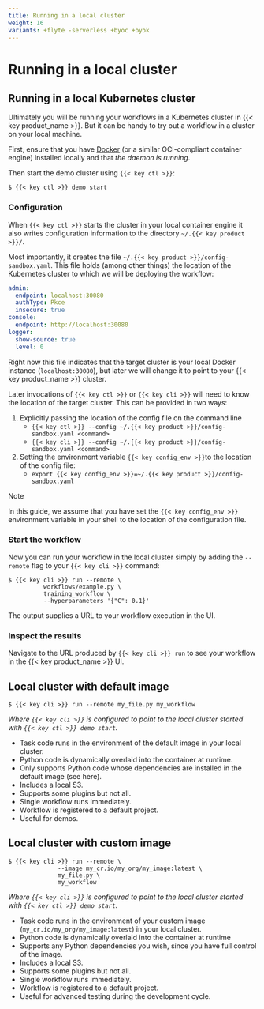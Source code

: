 ```yaml
---
title: Running in a local cluster
weight: 16
variants: +flyte -serverless +byoc +byok
---
```


# Running in a local cluster

## Running in a local Kubernetes cluster

Ultimately you will be running your workflows in a Kubernetes cluster in {{< key product_name >}}. But it can be handy to try out a workflow in a cluster on your local machine.

First, ensure that you have [Docker](https://www.docker.com/products/docker-desktop/) (or a similar OCI-compliant container engine) installed locally and that _the daemon is running_.

Then start the demo cluster using `{{< key ctl >}}`:

```shell
$ {{< key ctl >}} demo start
```

### Configuration

When `{{< key ctl >}}` starts the cluster in your local container engine it also writes configuration information to the directory `~/.{{< key product >}}/`.

Most importantly, it creates the file `~/.{{< key product >}}/config-sandbox.yaml`. This file holds (among other things) the location of the Kubernetes cluster to which we will be deploying the workflow:

```yaml
admin:
  endpoint: localhost:30080
  authType: Pkce
  insecure: true
console:
  endpoint: http://localhost:30080
logger:
  show-source: true
  level: 0
```

Right now this file indicates that the target cluster is your local Docker instance (`localhost:30080`), but later we will change it to point to your {{< key product_name >}} cluster.

Later invocations of `{{< key ctl >}}` or `{{< key cli >}}` will need to know the location of the target cluster. This can be provided in two ways:

1. Explicitly passing the location of the config file on the command line
   * `{{< key ctl >}} --config ~/.{{< key product >}}/config-sandbox.yaml <command>`
   * `{{< key cli >}} --config ~/.{{< key product >}}/config-sandbox.yaml <command>`
2. Setting the environment variable `{{< key config_env >}}`to the location of the config file:
   * `export {{< key config_env >}}=~/.{{< key product >}}/config-sandbox.yaml`

> [!NOTE]
> In this guide, we assume that you have set the `{{< key config_env >}}` environment variable in your shell to the location of the configuration file.

### Start the workflow

Now you can run your workflow in the local cluster simply by adding the `--remote` flag to your `{{< key cli >}}` command:

```shell
$ {{< key cli >}} run --remote \
          workflows/example.py \
          training_workflow \
          --hyperparameters '{"C": 0.1}'
```

The output supplies a URL to your workflow execution in the UI.

### Inspect the results

Navigate to the URL produced by `{{< key cli >}} run` to see your workflow in the {{< key product_name >}} UI.

## Local cluster with default image

```shell
$ {{< key cli >}} run --remote my_file.py my_workflow
```

_Where `{{< key cli >}}` is configured to point to the local cluster started with `{{< key ctl >}} demo start`._

* Task code runs in the environment of the default image in your local cluster.
* Python code is dynamically overlaid into the container at runtime.
* Only supports Python code whose dependencies are installed in the default image (see here).
* Includes a local S3.
* Supports some plugins but not all.
* Single workflow runs immediately.
* Workflow is registered to a default project.
* Useful for demos.

## Local cluster with custom image

```shell
$ {{< key cli >}} run --remote \
              --image my_cr.io/my_org/my_image:latest \
              my_file.py \
              my_workflow
```

_Where `{{< key cli >}}` is configured to point to the local cluster started with `{{< key ctl >}} demo start`._

* Task code runs in the environment of your custom image (`my_cr.io/my_org/my_image:latest`) in your local cluster.
* Python code is dynamically overlaid into the container at runtime
* Supports any Python dependencies you wish, since you have full control of the image.
* Includes a local S3.
* Supports some plugins but not all.
* Single workflow runs immediately.
* Workflow is registered to a default project.
* Useful for advanced testing during the development cycle.